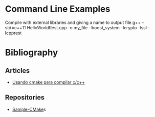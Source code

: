 # Command Line Examples

Compile with external libraries and giving a name to output file
g++ -std=c++11 HelloWorldRest.cpp -o my_file -lboost_system -lcrypto -lssl -lcpprest

# Bibliography

## Articles
- [Usando cmake para compilar c/c++](https://medium.com/aprendacpp/usando-cmake-para-compilar-c-c-abf52c7dcbc8)

## Repositories
- [Sample-CMake](https://github.com/israeljrs/Sample-CMake)s
